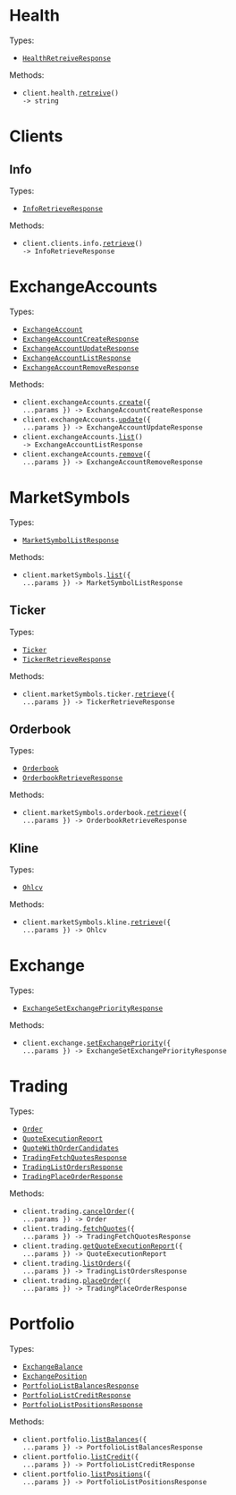 # Health

Types:

- <code><a href="./src/resources/health.ts">HealthRetreiveResponse</a></code>

Methods:

- <code title="get /api/v2/health">client.health.<a href="./src/resources/health.ts">retreive</a>() -> string</code>

# Clients

## Info

Types:

- <code><a href="./src/resources/clients/info.ts">InfoRetrieveResponse</a></code>

Methods:

- <code title="get /api/v2/client/getInfo">client.clients.info.<a href="./src/resources/clients/info.ts">retrieve</a>() -> InfoRetrieveResponse</code>

# ExchangeAccounts

Types:

- <code><a href="./src/resources/exchange-accounts.ts">ExchangeAccount</a></code>
- <code><a href="./src/resources/exchange-accounts.ts">ExchangeAccountCreateResponse</a></code>
- <code><a href="./src/resources/exchange-accounts.ts">ExchangeAccountUpdateResponse</a></code>
- <code><a href="./src/resources/exchange-accounts.ts">ExchangeAccountListResponse</a></code>
- <code><a href="./src/resources/exchange-accounts.ts">ExchangeAccountRemoveResponse</a></code>

Methods:

- <code title="post /api/v2/exchange/addExchangeAccount">client.exchangeAccounts.<a href="./src/resources/exchange-accounts.ts">create</a>({ ...params }) -> ExchangeAccountCreateResponse</code>
- <code title="post /api/v2/exchange/updateExchangeAccount">client.exchangeAccounts.<a href="./src/resources/exchange-accounts.ts">update</a>({ ...params }) -> ExchangeAccountUpdateResponse</code>
- <code title="get /api/v2/exchange/listExchangeAccounts">client.exchangeAccounts.<a href="./src/resources/exchange-accounts.ts">list</a>() -> ExchangeAccountListResponse</code>
- <code title="post /api/v2/exchange/removeExchangeAccount">client.exchangeAccounts.<a href="./src/resources/exchange-accounts.ts">remove</a>({ ...params }) -> ExchangeAccountRemoveResponse</code>

# MarketSymbols

Types:

- <code><a href="./src/resources/market-symbols/market-symbols.ts">MarketSymbolListResponse</a></code>

Methods:

- <code title="get /api/v2/market/listSymbolInfo">client.marketSymbols.<a href="./src/resources/market-symbols/market-symbols.ts">list</a>({ ...params }) -> MarketSymbolListResponse</code>

## Ticker

Types:

- <code><a href="./src/resources/market-symbols/ticker.ts">Ticker</a></code>
- <code><a href="./src/resources/market-symbols/ticker.ts">TickerRetrieveResponse</a></code>

Methods:

- <code title="get /api/v2/market/ticker">client.marketSymbols.ticker.<a href="./src/resources/market-symbols/ticker.ts">retrieve</a>({ ...params }) -> TickerRetrieveResponse</code>

## Orderbook

Types:

- <code><a href="./src/resources/market-symbols/orderbook.ts">Orderbook</a></code>
- <code><a href="./src/resources/market-symbols/orderbook.ts">OrderbookRetrieveResponse</a></code>

Methods:

- <code title="get /api/v2/market/orderbook">client.marketSymbols.orderbook.<a href="./src/resources/market-symbols/orderbook.ts">retrieve</a>({ ...params }) -> OrderbookRetrieveResponse</code>

## Kline

Types:

- <code><a href="./src/resources/market-symbols/kline.ts">Ohlcv</a></code>

Methods:

- <code title="get /api/v2/market/kline">client.marketSymbols.kline.<a href="./src/resources/market-symbols/kline.ts">retrieve</a>({ ...params }) -> Ohlcv</code>

# Exchange

Types:

- <code><a href="./src/resources/exchange.ts">ExchangeSetExchangePriorityResponse</a></code>

Methods:

- <code title="post /api/v2/exchange/setExchangePriority">client.exchange.<a href="./src/resources/exchange.ts">setExchangePriority</a>({ ...params }) -> ExchangeSetExchangePriorityResponse</code>

# Trading

Types:

- <code><a href="./src/resources/trading.ts">Order</a></code>
- <code><a href="./src/resources/trading.ts">QuoteExecutionReport</a></code>
- <code><a href="./src/resources/trading.ts">QuoteWithOrderCandidates</a></code>
- <code><a href="./src/resources/trading.ts">TradingFetchQuotesResponse</a></code>
- <code><a href="./src/resources/trading.ts">TradingListOrdersResponse</a></code>
- <code><a href="./src/resources/trading.ts">TradingPlaceOrderResponse</a></code>

Methods:

- <code title="post /api/v2/trading/cancelOrder">client.trading.<a href="./src/resources/trading.ts">cancelOrder</a>({ ...params }) -> Order</code>
- <code title="post /api/v2/trading/fetchQuotes">client.trading.<a href="./src/resources/trading.ts">fetchQuotes</a>({ ...params }) -> TradingFetchQuotesResponse</code>
- <code title="post /api/v2/trading/getQuoteExecutionReport">client.trading.<a href="./src/resources/trading.ts">getQuoteExecutionReport</a>({ ...params }) -> QuoteExecutionReport</code>
- <code title="get /api/v2/trading/listOrders">client.trading.<a href="./src/resources/trading.ts">listOrders</a>({ ...params }) -> TradingListOrdersResponse</code>
- <code title="post /api/v2/trading/placeOrder">client.trading.<a href="./src/resources/trading.ts">placeOrder</a>({ ...params }) -> TradingPlaceOrderResponse</code>

# Portfolio

Types:

- <code><a href="./src/resources/portfolio.ts">ExchangeBalance</a></code>
- <code><a href="./src/resources/portfolio.ts">ExchangePosition</a></code>
- <code><a href="./src/resources/portfolio.ts">PortfolioListBalancesResponse</a></code>
- <code><a href="./src/resources/portfolio.ts">PortfolioListCreditResponse</a></code>
- <code><a href="./src/resources/portfolio.ts">PortfolioListPositionsResponse</a></code>

Methods:

- <code title="get /api/v2/portfolio/listBalances">client.portfolio.<a href="./src/resources/portfolio.ts">listBalances</a>({ ...params }) -> PortfolioListBalancesResponse</code>
- <code title="get /api/v2/portfolio/listCredit">client.portfolio.<a href="./src/resources/portfolio.ts">listCredit</a>({ ...params }) -> PortfolioListCreditResponse</code>
- <code title="get /api/v2/portfolio/listPositions">client.portfolio.<a href="./src/resources/portfolio.ts">listPositions</a>({ ...params }) -> PortfolioListPositionsResponse</code>
